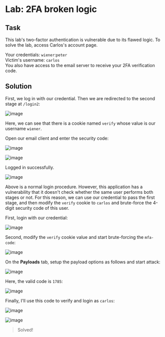 # Lab: 2FA broken logic
## Task
This lab's two-factor authentication is vulnerable due to its flawed logic. To solve the lab, access Carlos's account page.

Your credentials: `wiener`:`peter`  
Victim's username: `carlos`  
You also have access to the email server to receive your 2FA verification code.

## Solution
First, we log in with our credential. Then we are redirected to the second stage at `/login2`:  

![image](https://user-images.githubusercontent.com/44528004/130578911-210efd87-5cc0-43ce-ae1d-53151db2fec5.png)

Here, we can see that there is a cookie named `verify` whose value is our username `wiener`.  

Open our email client and enter the security code:  

![image](https://user-images.githubusercontent.com/44528004/130579218-b8bfaa07-a896-4522-9bd0-e9fabaf2a134.png)  

![image](https://user-images.githubusercontent.com/44528004/130579129-bfd98dba-8ccd-45ec-9c73-505a396e790d.png)  

Logged in successfully.  

![image](https://user-images.githubusercontent.com/44528004/130579307-80a6cd74-a8f3-48b2-8358-35eaffb72dee.png)

Above is a normal login procedure. However, this application has a vulnerability that it doesn't check whether the same user performs both stages or not.
For this reason, we can use our credential to pass the first stage, and then modify the `verify` cookie to `carlos` and brute-force the 4-digit security code of this user.

First, login with our credential:  

![image](https://user-images.githubusercontent.com/44528004/130579665-b2a1c7c8-2414-4287-8a30-98ec53642fbe.png)

Second, modify the `verify` cookie value and start brute-forcing the `mfa-code`:  

![image](https://user-images.githubusercontent.com/44528004/130579806-5047c54a-3087-446c-b55d-82b0c5f1f0c4.png)  

On the **Payloads** tab, setup the payload options as follows and start attack:  

![image](https://user-images.githubusercontent.com/44528004/130580275-5e29ebb8-df4c-414e-b688-6345154bca23.png)

Here, the valid code is `1785`:  

![image](https://user-images.githubusercontent.com/44528004/130584687-fe37abf6-b8cd-4f7d-82d3-96d7ccd42db0.png)

Finally, I'll use this code to verify and login as `carlos`:  

![image](https://user-images.githubusercontent.com/44528004/130584765-387f4dfa-d68e-444f-9532-c7fab317ec20.png)  

![image](https://user-images.githubusercontent.com/44528004/130584813-7a910b20-aecc-492b-bd0b-6ba99c0f943b.png)
> Solved!


